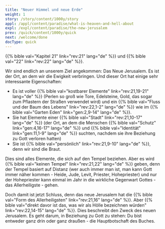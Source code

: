 ```yaml
---
title: "Neuer Himmel und neue Erde"
weight: 1
story: /story/content/1000y/story
appl: /appl/content/paradise/what-is-heaven-and-hell-about
expl: /expl/content/paradise/the-new-jerusalem
prev: /quick/content/1000y/quick
next: /welcome/done
docType: quick
---
```



{{% bible val="Kapitel 21" link="rev:21" lang="de" %}} und {{% bible val="22" link="rev:22" lang="de" %}}.

Wir sind endlich an unserem Ziel angekommen: Das Neue Jerusalem. Es ist der Ort, an dem wir die Ewigkeit verbringen. Und dieser Ort hat einige sehr interessante Eigenschaften:
- Es ist voller {{% bible val="kostbarer Elemente" link="rev:21,19-21" lang="de" %}} (Perlen so groß wie Tore, Edelsteine, Gold, das sogar zum Pflastern der Straßen verwendet wird) und ein {{% bible val="Fluss und der Baum des Lebens" link="rev:22,1-2" lang="de" %}} wie im {{% bible val="Garten Eden" link="gen:2,9-14" lang="de" %}}.
- Sie hat Elemente einer {{% bible val="Stadt" link="rev:21,10-17" lang="de" %}} (der Ort, an dem die Menschen {{% bible val="Schutz" link="gen:4,16-17" lang="de" %}} und {{% bible val="Identität" link="gen:11,1-9" lang="de" %}} suchten, nachdem sie ihre Beziehung zu Gott verloren hatten)
- Sie ist {{% bible val="persönlich" link="rev:21,9-10" lang="de" %}}, denn wir sind die Braut.

Dies sind alles Elemente, die sich auf den Tempel beziehen. Aber es wird {{% bible val="keinen Tempel" link="rev:21,22" lang="de" %}} geben, denn der Tempel basiert auf Distanz (wer auch immer man ist, man kann Gott immer näher kommen - Heide, Jude, Levit, Priester, Hohepriester) und nur der Hohepriester kann einmal im Jahr in die wirkliche Gegenwart Gottes - das Allerheiligste - gehen.

Doch damit ist jetzt Schluss, denn das neue Jerusalem hat die {{% bible val="Form des Allerheiligsten" link="rev:21,16" lang="de" %}}. Aber {{% bible val="direkt davor ist das, was wir als Hölle bezeichnen würden" link="rev:22,14-15" lang="de" %}}. Dies beschreibt den Zweck des neuen Jerusalem. Es geht darum, in Beziehung zu Gott zu stehen: Du bist entweder ganz drin oder ganz draußen - die Hauptbotschaft des Buches.
